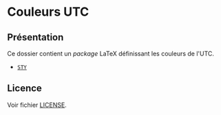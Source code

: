 Couleurs UTC
======

## Présentation 

Ce dossier contient un _package_ LaTeX définissant les couleurs de l'UTC.

- [`STY`](https://gitlab.utc.fr/LaTeX-UTC/Graphismes-UTC/raw/master/couleurs/couleurs_UTC.sty)



## Licence

Voir fichier [LICENSE](./LICENSE).